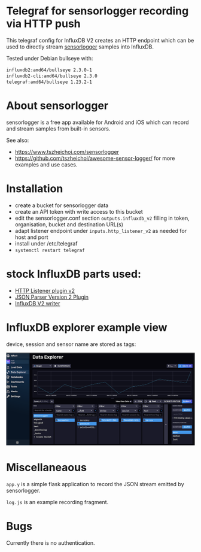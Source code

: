 # Telegraf for sensorlogger recording via HTTP push

This telegraf config for InfluxDB V2 creates an HTTP endpoint which can be used to directly stream [sensorlogger](https://www.tszheichoi.com/sensorlogger) samples into InfluxDB.



Tested under Debian bullseye with:
```
influxdb2:amd64/bullseye 2.3.0-1 
influxdb2-cli:amd64/bullseye 2.3.0 
telegraf:amd64/bullseye 1.23.2-1 
```

# About sensorlogger

sensorlogger is a free app available for Android and iOS which can record and stream samples from built-in sensors.

See also:

* https://www.tszheichoi.com/sensorlogger
* https://github.com/tszheichoi/awesome-sensor-logger/ for more examples and use cases.

# Installation

* create a bucket for sensorlogger data
* create an API token with write access to this bucket
* edit the sensorlogger.conf section `outputs.influxdb_v2` filling in token, organisation, bucket and destination URL(s)
* adapt listener endpoint under `inputs.http_listener_v2` as needed for host and port
* install under /etc/telegraf
* `systemctl restart telegraf`


# stock InfluxDB parts used:

* [HTTP Listener plugin v2](https://github.com/influxdata/telegraf/blob/release-1.23/plugins/inputs/http_listener_v2/README.md)
* [JSON Parser Version 2 Plugin](https://github.com/influxdata/telegraf/blob/release-1.23/plugins/inputs/http_listener_v2/README.md)
* [InfluxDB V2 writer](https://github.com/influxdata/telegraf/blob/release-1.23/plugins/outputs/influxdb_v2/README.md)

# InfluxDB explorer example view

device, session and sensor name are stored as tags:

![screenshot](screenshot.png)

# Miscellaneaous

`app.y` is a simple flask application to record the JSON stream emitted by sensorlogger.

`log.js` is an example recording fragment.

# Bugs

Currently there is no authentication.
